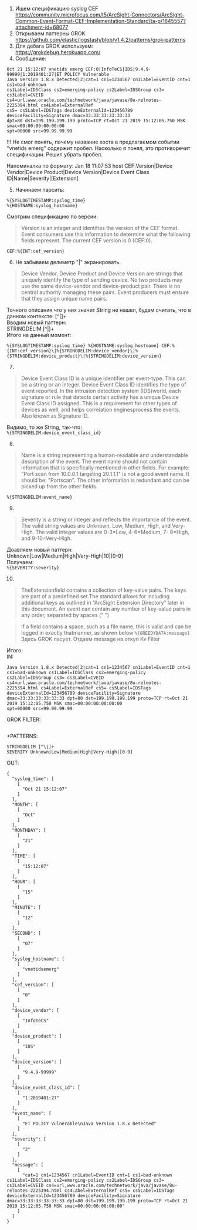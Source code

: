 1. Ищем спецификацию syslog CEF  
https://community.microfocus.com/t5/ArcSight-Connectors/ArcSight-Common-Event-Format-CEF-Implementation-Standard/ta-p/1645557?attachment-id=68077  
2. Открываем паттерны GROK  
https://github.com/elastic/logstash/blob/v1.4.2/patterns/grok-patterns  
3. Для дебага GROK используем:  
https://grokdebug.herokuapp.com/  
4. Сообщение:
```
Oct 21 15:12:07 vnetids emerg CEF:0|InfoTeCS|IDS|9.4.9-99999|1:2019401:27|ET POLICY Vulnerable
Java Version 1.8.x Detected|2|cat=1 cn1=1234567 cn1Label=EventID cnt=1 cs1=bad-unknown
cs1Label=IDSClass cs2=emerging-policy cs2Label=IDSGroup cs3= cs3Label=CVEID
cs4=url,www.oracle.com/technetwork/java/javase/8u-relnotes-2225394.html cs4Label=ExternalRef
cs5= cs5Label=IDSTags deviceExternalId=123456789 deviceFacility=Signature dmac=33:33:33:33:33:33
dpt=80 dst=199.199.199.199 proto=TCP rt=Oct 21 2019 15:12:05.750 MSK smac=00:00:00:00:00:00
spt=00000 src=99.99.99.99
```
!!! Не смог понять, почему название хоста в предлагаемом событии "vnetids emerg" содержит пробел. Насколько я понял, это противоречит спецификации. Решил убрать пробел.

Напоминалка по формату:
Jan  18   11:07:53 host CEF:Version|Device Vendor|Device Product|Device Version|Device Event Class ID|Name|Severity|[Extension]

5. Начинаем парсить:  
```
%{SYSLOGTIMESTAMP:syslog_time}  
%{HOSTNAME:syslog_hostname}  
```
Смотрим спецификацию по версии:  
>Version is  an integer and identifies the version of the CEF format. Event consumers use this information to determine what the following fields represent. The current CEF version is 0 (CEF:0).    
```
CEF:%{INT:cef_version}
```
6. Не забываем делиметр "|" экранировать.
>Device Vendor, Device Product and Device Version are strings that uniquely identify the type of sending device. No two products may use the same device-vendor and device-product pair. There is no central authority managing these pairs. Event producers must ensure that they assign unique name pairs.
 
Точного описания что у них значит String не нашел, будем считать, что в данном контексте: [^\|]+  
Вводим новый паттерн:  
STRINGDELIM [^\|]+  
Итого на данный момент:  
```
%{SYSLOGTIMESTAMP:syslog_time} %{HOSTNAME:syslog_hostname} CEF:%{INT:cef_version}\|%{STRINGDELIM:device_vendor}\|%{STRINGDELIM:device_product}\|%{STRINGDELIM:device_version}
```
7.
>Device Event Class ID is  a unique identifier per event-type. This can be a string or an integer. Device Event Class ID identifies the type of event reported. In the intrusion detection system (IDS)world, each signature or rule that detects certain activity has a unique Device Event Class ID assigned. This is    a   requirement for other types of devices as   well, and helps correlation enginesprocess the events. Also known as Signature ID.

Видимо, то же String, так-что:  
```%{STRINGDELIM:device_event_class_id}  ```

8.
>Name is    a   string representing a human-readable and understandable description of the event. The event name should not contain information that is specifically mentioned in other fields. For example: "Port scan from 10.0.0.1 targeting 20.1.1.1" is not a good event name. It should be: "Portscan". The other information is redundant and can be picked up from the other fields.

```%{STRINGDELIM:event_name}```

9.
>Severity is  a   string or integer and reflects the importance of the event. The valid string values are Unknown, Low, Medium, High, and Very-High. The valid integer values are 0-3=Low, 4-6=Medium, 7- 8=High, and 9-10=Very-High.

Доавляем новый паттерн:  
Unknown|Low|Medium|High|Very-High|10|[0-9]  
Получаем:  
```%{SEVERITY:severity}```

10.
>TheExtensionfield contains a collection of key-value pairs. The keys are part of a predefined set.The standard allows for including additional keys as   outlined in “ArcSight Extension Directory” later in this document.  An event can contain any number of key-value pairs in any order, separated by spaces ("  ")  

>If   a field contains a space, such as   a file name, this is valid and can be logged in exactly thatmanner, as   shown below
```%{GREEDYDATA:message}```
Здесь GROK пасует. Отдаем message на откуп Kv Filter  

Итого:  
IN:  
```Oct 21 15:12:07 vnetidsemerg CEF:0|InfoTeCS|IDS|9.4.9-99999|1:2019401:27|ET POLICY Vulnerable
Java Version 1.8.x Detected|2|cat=1 cn1=1234567 cn1Label=EventID cnt=1 cs1=bad-unknown cs1Label=IDSClass cs2=emerging-policy cs2Label=IDSGroup cs3= cs3Label=CVEID cs4=url,www.oracle.com/technetwork/java/javase/8u-relnotes-2225394.html cs4Label=ExternalRef cs5= cs5Label=IDSTags deviceExternalId=123456789 deviceFacility=Signature dmac=33:33:33:33:33:33 dpt=80 dst=199.199.199.199 proto=TCP rt=Oct 21 2019 15:12:05.750 MSK smac=00:00:00:00:00:00
spt=00000 src=99.99.99.99
```
GROK FILTER:
```%{SYSLOGTIMESTAMP:syslog_time} %{HOSTNAME:syslog_hostname} CEF:%{INT:cef_version}\|%{STRINGDELIM:device_vendor}\|%{STRINGDELIM:device_product}\|%{STRINGDELIM:device_version}\|%{STRINGDELIM:device_event_class_id}\|%{STRINGDELIM:event_name}\|%{SEVERITY:severity}\|%{GREEDYDATA:message}
```
+PATTERNS:
```
STRINGDELIM [^\|]+
SEVERITY Unknown|Low|Medium|High|Very-High|[0-9]
```
OUT:
```
{
  "syslog_time": [
    [
      "Oct 21 15:12:07"
    ]
  ],
  "MONTH": [
    [
      "Oct"
    ]
  ],
  "MONTHDAY": [
    [
      "21"
    ]
  ],
  "TIME": [
    [
      "15:12:07"
    ]
  ],
  "HOUR": [
    [
      "15"
    ]
  ],
  "MINUTE": [
    [
      "12"
    ]
  ],
  "SECOND": [
    [
      "07"
    ]
  ],
  "syslog_hostname": [
    [
      "vnetidsemerg"
    ]
  ],
  "cef_version": [
    [
      "0"
    ]
  ],
  "device_vendor": [
    [
      "InfoTeCS"
    ]
  ],
  "device_product": [
    [
      "IDS"
    ]
  ],
  "device_version": [
    [
      "9.4.9-99999"
    ]
  ],
  "device_event_class_id": [
    [
      "1:2019401:27"
    ]
  ],
  "event_name": [
    [
      "ET POLICY Vulnerable\nJava Version 1.8.x Detected"
    ]
  ],
  "severity": [
    [
      "2"
    ]
  ],
  "message": [
    [
      "cat=1 cn1=1234567 cn1Label=EventID cnt=1 cs1=bad-unknown cs1Label=IDSClass cs2=emerging-policy cs2Label=IDSGroup cs3= cs3Label=CVEID cs4=url,www.oracle.com/technetwork/java/javase/8u-relnotes-2225394.html cs4Label=ExternalRef cs5= cs5Label=IDSTags deviceExternalId=123456789 deviceFacility=Signature dmac=33:33:33:33:33:33 dpt=80 dst=199.199.199.199 proto=TCP rt=Oct 21 2019 15:12:05.750 MSK smac=00:00:00:00:00:00"
    ]
  ]
}
```
